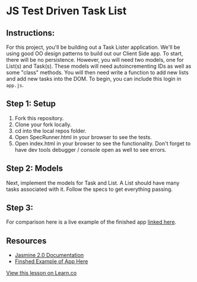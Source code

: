 # JS Test Driven Task List

## Instructions:

For this project, you'll be building out a Task Lister application. We'll be using good OO design patterns to build out our Client Side app. To start, there will be no persistence.  However, you will need two models, one for List(s) and Task(s).  These models will need autoincrementing IDs as well as some "class" methods.  You will then need write a function to add new lists and add new tasks into the DOM. To begin, you can include this login in `app.js`.  

## Step 1: Setup

1. Fork this repository.
2. Clone your fork locally.
3. cd into the local repos folder.
4. Open SpecRunner.html in your browser to see the tests.
5. Open index.html in your browser to see the functionality. Don't forget to have dev tools debugger / console open as well to see errors.

## Step 2: Models

Next, implement the models for Task and List. A List should have many tasks associated with it. Follow the specs to get everything passing.

## Step 3:

For comparison here is a live example of the finished app [linked here](http://learn-co-curriculum.github.io/fe-js-oo-task-list/).

## Resources

 * [Jasmine 2.0 Documentation](http://jasmine.github.io/2.0/introduction.html)
 * [Finshed Example of App Here](http://learn-co-curriculum.github.io/fe-js-oo-task-list/)

<a href='https://learn.co/lessons/fe-js-oo-task-list' data-visibility='hidden'>View this lesson on Learn.co</a>
